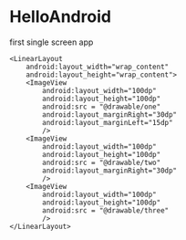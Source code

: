 # HelloAndroid
first single screen app
<?xml version="1.0" encoding="utf-8"?>

<RelativeLayout xmlns:android="http://schemas.android.com/apk/res/android"
    xmlns:app="http://schemas.android.com/apk/res-auto"
    xmlns:tools="http://schemas.android.com/tools"
    android:layout_width="match_parent"
    android:layout_height="match_parent"
    tools:context="com.example.android.helloandroid.MainActivity"
    >
    <ImageView
       android:layout_width="match_parent"
       android:layout_height="match_parent"
       android:src = "@drawable/udacity"
       android:scaleType="centerCrop"
       />
    <LinearLayout
        android:layout_width="match_parent"
        android:layout_height="200dp"
        android:orientation="vertical"
        android:layout_alignParentBottom="true"
        >
        <TextView
              android:layout_width="wrap_content"
              android:layout_height="wrap_content"
              android:text="Udacity"
              android:textColor="#FFFFFF"
              android:textStyle="bold"
              android:fontFamily="casual"
              android:textSize="40dp"
              android:padding="8dp"
          />
        <TextView
              android:layout_width="wrap_content"
              android:layout_height="wrap_content"
              android:text="650-555-5555"
              android:textColor="#FFFFFF"
              android:textStyle="bold"
              android:fontFamily="casual"
              android:padding="8dp"
            />
        <TextView
            android:id="@+id/linkid"
            android:text="http://www.udacity.com"
            android:layout_width="wrap_content"
            android:layout_height="wrap_content"
            android:autoLink="all"
            android:clickable="true"
            />
        <TextView
              android:layout_width="wrap_content"
              android:layout_height="wrap_content"
              android:text="2465 Latham St Mountain View,CA 94043"
              android:textColor="#FFFFFF"
              android:textStyle="bold"
              android:fontFamily="casual"
               android:padding="8dp"
            />
    </LinearLayout>

    <LinearLayout
        android:layout_width="wrap_content"
        android:layout_height="wrap_content">
        <ImageView
            android:layout_width="100dp"
            android:layout_height="100dp"
            android:src = "@drawable/one"
            android:layout_marginRight="30dp"
            android:layout_marginLeft="15dp"
            />
        <ImageView
            android:layout_width="100dp"
            android:layout_height="100dp"
            android:src = "@drawable/two"
            android:layout_marginRight="30dp"
            />
        <ImageView
            android:layout_width="100dp"
            android:layout_height="100dp"
            android:src = "@drawable/three"
            />
    </LinearLayout>
</RelativeLayout>
